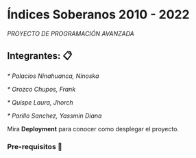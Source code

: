 # Índices Soberanos 2010 - 2022

_PROYECTO DE PROGRAMACIÓN AVANZADA_

## Integrantes: 📋
_* Palacios Ninahuanca, Ninoska_

_* Orozco Chupos, Frank_

_* Quispe Laura, Jhorch_

_* Parillo Sanchez, Yassmin Diana_

Mira **Deployment** para conocer como desplegar el proyecto.


### Pre-requisitos 🚀
